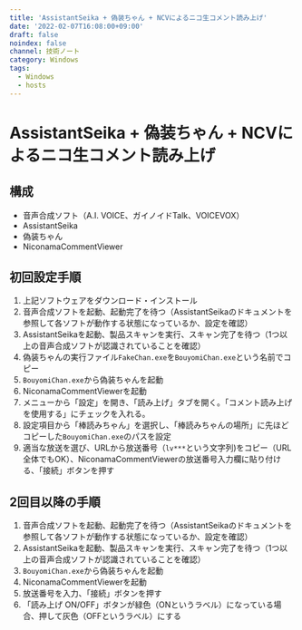 ```yaml
---
title: 'AssistantSeika + 偽装ちゃん + NCVによるニコ生コメント読み上げ'
date: '2022-02-07T16:08:00+09:00'
draft: false
noindex: false
channel: 技術ノート
category: Windows
tags:
  - Windows
  - hosts
---
```

# AssistantSeika + 偽装ちゃん + NCVによるニコ生コメント読み上げ

## 構成

- 音声合成ソフト（A.I. VOICE、ガイノイドTalk、VOICEVOX）
- AssistantSeika
- 偽装ちゃん
- NiconamaCommentViewer

## 初回設定手順

1. 上記ソフトウェアをダウンロード・インストール
2. 音声合成ソフトを起動、起動完了を待つ（AssistantSeikaのドキュメントを参照して各ソフトが動作する状態になっているか、設定を確認）
3. AssistantSeikaを起動、製品スキャンを実行、スキャン完了を待つ（1つ以上の音声合成ソフトが認識されていることを確認）
4. 偽装ちゃんの実行ファイル`FakeChan.exe`を`BouyomiChan.exe`という名前でコピー
5. `BouyomiChan.exe`から偽装ちゃんを起動
6. NiconamaCommentViewerを起動
7. メニューから「設定」を開き、「読み上げ」タブを開く。「コメント読み上げを使用する」にチェックを入れる。
8. 設定項目から「棒読みちゃん」を選択し、「棒読みちゃんの場所」に先ほどコピーした`BouyomiChan.exe`のパスを設定
9. 適当な放送を選び、URLから放送番号（`lv***`という文字列)をコピー（URL全体でもOK）、NiconamaCommentViewerの放送番号入力欄に貼り付ける、「接続」ボタンを押す

## 2回目以降の手順

1. 音声合成ソフトを起動、起動完了を待つ（AssistantSeikaのドキュメントを参照して各ソフトが動作する状態になっているか、設定を確認）
2. AssistantSeikaを起動、製品スキャンを実行、スキャン完了を待つ（1つ以上の音声合成ソフトが認識されていることを確認）
3. `BouyomiChan.exe`から偽装ちゃんを起動
4. NiconamaCommentViewerを起動
5. 放送番号を入力、「接続」ボタンを押す
5. 「読み上げ ON/OFF」ボタンが緑色（ONというラベル）になっている場合、押して灰色（OFFというラベル）にする

